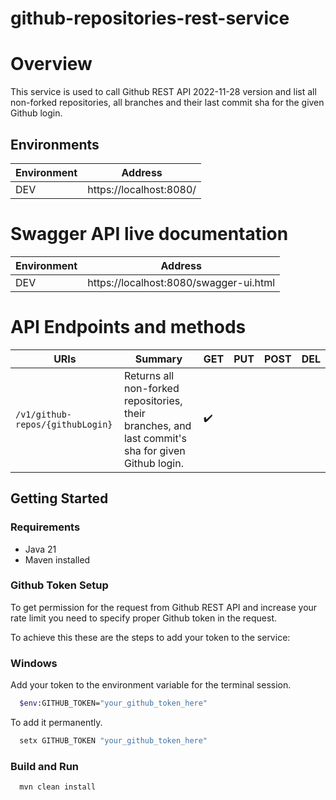 # github-repositories-rest-service

# Overview

This service is used to call Github REST API 2022-11-28 version and list all non-forked repositories, 
all branches and their last commit sha for the given Github login.

## Environments

| Environment | Address                 |
|-------------|-------------------------|
| DEV         | https://localhost:8080/ |

# Swagger API live documentation

| Environment | Address                                |
|-------------|----------------------------------------|
| DEV         | https://localhost:8080/swagger-ui.html |

# API Endpoints and methods

| URIs                                        | Summary                                                                                            | GET                | PUT                | POST | DEL                |
|---------------------------------------------|----------------------------------------------------------------------------------------------------|--------------------|--------------------|------|--------------------|
| `/v1/github-repos/{githubLogin}`            | Returns all non-forked repositories, their branches, and last commit's sha for given Github login. | :heavy_check_mark: |                    |      |                    |

## Getting Started

### Requirements

- Java 21
- Maven installed

### Github Token Setup

To get permission for the request from Github REST API and increase your rate limit 
you need to specify proper Github token in the request.

To achieve this these are the steps to add your token to the service:

### Windows
Add your token to the environment variable for the terminal session.
```bash
  $env:GITHUB_TOKEN="your_github_token_here"
```

To add it permanently.
```bash
  setx GITHUB_TOKEN "your_github_token_here"
```

### Build and Run

```bash
  mvn clean install
```